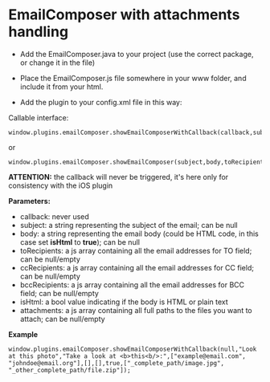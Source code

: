 # EmailComposer with attachments handling

- Add the EmailComposer.java to your project (use the correct package, or change it in the file)

- Place the EmailComposer.js file somewhere in your www folder, and include it from your html.

- Add the plugin to your config.xml file in this way:

	<plugin name="EmailComposer" value="org.apache.cordova.EmailComposer"/>

Callable interface:

	window.plugins.emailComposer.showEmailComposerWithCallback(callback,subject,body,toRecipients,ccRecipients,bccRecipients,isHtml,attachments);

or

	window.plugins.emailComposer.showEmailComposer(subject,body,toRecipients,ccRecipients,bccRecipients,isHtml,attachments);

**ATTENTION:** the callback will never be triggered, it's here only for consistency with the iOS plugin

**Parameters:**
- callback: never used
- subject: a string representing the subject of the email; can be null
- body: a string representing the email body (could be HTML code, in this case set **isHtml** to **true**); can be null
- toRecipients: a js array containing all the email addresses for TO field; can be null/empty
- ccRecipients: a js array containing all the email addresses for CC field; can be null/empty
- bccRecipients: a js array containing all the email addresses for BCC field; can be null/empty
- isHtml: a bool value indicating if the body is HTML or plain text
- attachments: a js array containing all full paths to the files you want to attach; can be null/empty

**Example**

	window.plugins.emailComposer.showEmailComposerWithCallback(null,"Look at this photo","Take a look at <b>this<b/>:",["example@email.com", "johndoe@email.org"],[],[],true,["_complete_path/image.jpg", "_other_complete_path/file.zip"]);
